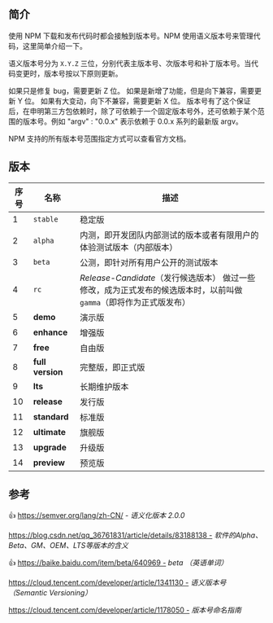 ## 简介

使用 NPM 下载和发布代码时都会接触到版本号。NPM 使用语义版本号来管理代码，这里简单介绍一下。

语义版本号分为 `X.Y.Z` 三位，分别代表主版本号、次版本号和补丁版本号。当代码变更时，版本号按以下原则更新。

如果只是修复 bug，需要更新 Z 位。
如果是新增了功能，但是向下兼容，需要更新 Y 位。
如果有大变动，向下不兼容，需要更新 X 位。
版本号有了这个保证后，在申明第三方包依赖时，除了可依赖于一个固定版本号外，还可依赖于某个范围的版本号。例如 "argv" :  "0.0.x" 表示依赖于 0.0.x 系列的最新版 argv。

NPM 支持的所有版本号范围指定方式可以查看官方文档。



## 版本

| 序号 | 名称             | 描述                                                         |
| ---- | ---------------- | ------------------------------------------------------------ |
| 1    | `stable`         | 稳定版                                                       |
| 2    | `alpha`          | 内测，即开发团队内部测试的版本或者有限用户的体验测试版本（内部版本） |
| 3    | `beta`           | 公测，即针对所有用户公开的测试版本                           |
| 4    | `rc`             | *Release-Candidate*（发行候选版本） 做过一些修改，成为正式发布的候选版本时，以前叫做`gamma`（即将作为正式版发布） |
| 5    | **demo**         | 演示版                                                       |
| 6    | **enhance**      | 增强版                                                       |
| 7    | **free**         | 自由版                                                       |
| 8    | **full version** | 完整版，即正式版                                             |
| 9    | **lts**          | 长期维护版本                                                 |
| 10   | **release**      | 发行版                                                       |
| 11   | **standard**     | 标准版                                                       |
| 12   | **ultimate**     | 旗舰版                                                       |
| 13   | **upgrade**      | 升级版                                                       |
| 14   | **preview**       | 预览版



## 参考

👍 https://semver.org/lang/zh-CN/ - *语义化版本 2.0.0*

https://blog.csdn.net/qq_36761831/article/details/83188138 - *软件的Alpha、Beta、GM、OEM、LTS等版本的含义*

👍 https://baike.baidu.com/item/beta/640969 - *beta （英语单词）*

https://cloud.tencent.com/developer/article/1341130 - *语义版本号（Semantic Versioning）*

https://cloud.tencent.com/developer/article/1178050 - *版本号命名指南*

